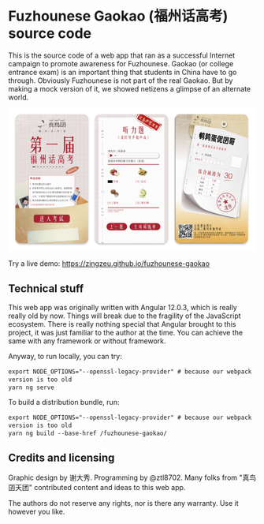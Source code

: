 # Fuzhounese Gaokao (福州话高考) source code

This is the source code of a web app that ran as a successful Internet campaign to promote awareness for Fuzhounese. Gaokao (or college entrance exam) is an important thing that students in China have to go through. Obviously Fuzhounese is not part of the real Gaokao. But by making a mock version of it, we showed netizens a glimpse of an alternate world.

![Screenshots](cover.png)

Try a live demo: https://zingzeu.github.io/fuzhounese-gaokao

## Technical stuff

This web app was originally written with Angular 12.0.3, which is really really old by now. Things will break due to the fragility of the JavaScript ecosystem. There is really nothing special that Angular brought to this project, it was just familiar to the author at the time. You can achieve the same with any framework or without framework.

Anyway, to run locally, you can try:
```
export NODE_OPTIONS="--openssl-legacy-provider" # because our webpack version is too old
yarn ng serve
```

To build a distribution bundle, run:

```
export NODE_OPTIONS="--openssl-legacy-provider" # because our webpack version is too old
yarn ng build --base-href /fuzhounese-gaokao/
```

## Credits and licensing

Graphic design by 谢大秀. Programming by @ztl8702. Many folks from "真鸟囝天团" contributed content and ideas to this web app.

The authors do not reserve any rights, nor is there any warranty. Use it however you like.
